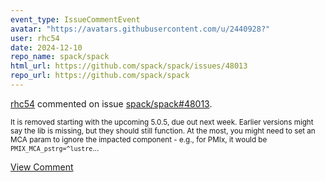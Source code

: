 ```yaml
---
event_type: IssueCommentEvent
avatar: "https://avatars.githubusercontent.com/u/2440928?"
user: rhc54
date: 2024-12-10
repo_name: spack/spack
html_url: https://github.com/spack/spack/issues/48013
repo_url: https://github.com/spack/spack
---
```


<a href='https://github.com/rhc54' target='_blank'>rhc54</a> commented on issue <a href='https://github.com/spack/spack/issues/48013' target='_blank'>spack/spack#48013</a>.

<small>It is removed starting with the upcoming 5.0.5, due out next week. Earlier versions might say the lib is missing, but they should still function. At the most, you might need to set an MCA param to ignore the impacted component - e.g., for PMIx, it would be `PMIX_MCA_pstrg=^lustre`...</small>

<a href='https://github.com/spack/spack/issues/48013' target='_blank'>View Comment</a>